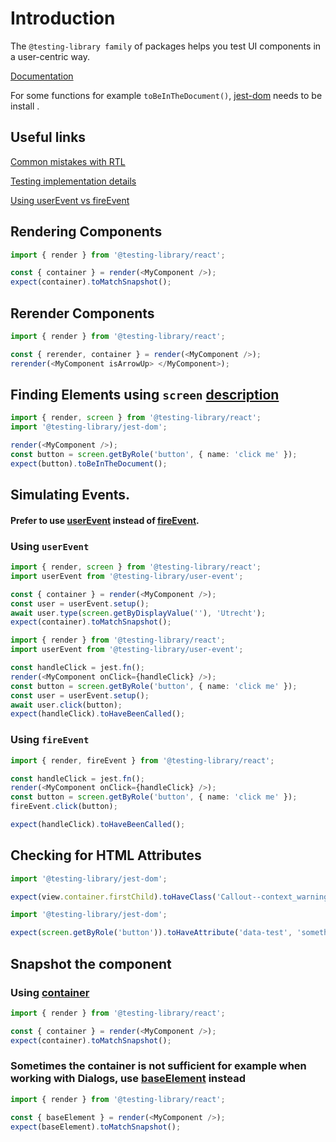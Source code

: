 # Introduction

The `@testing-library family` of packages helps you test UI components in a user-centric way.

[Documentation](https://testing-library.com/)

For some functions for example `toBeInTheDocument()`, [jest-dom](https://testing-library.com/docs/ecosystem-jest-dom/) needs to be install .

## Useful links

[Common mistakes with RTL](https://kentcdodds.com/blog/common-mistakes-with-react-testing-library)

[Testing implementation details](https://kentcdodds.com/blog/testing-implementation-details)

[Using userEvent vs fireEvent](https://kentcdodds.com/calls/02/31/using-user-event-vs-fire-event)

## Rendering Components

```ts
import { render } from '@testing-library/react';

const { container } = render(<MyComponent />);
expect(container).toMatchSnapshot();
```

## Rerender Components

```ts
import { render } from '@testing-library/react';

const { rerender, container } = render(<MyComponent />);
rerender(<MyComponent isArrowUp> </MyComponent>);
```

## Finding Elements using `screen` [description](https://testing-library.com/docs/queries/about/)

```ts
import { render, screen } from '@testing-library/react';
import '@testing-library/jest-dom';

render(<MyComponent />);
const button = screen.getByRole('button', { name: 'click me' });
expect(button).toBeInTheDocument();
```

## Simulating Events.

#### Prefer to use [userEvent](https://testing-library.com/docs/user-event/intro/) instead of [fireEvent](https://testing-library.com/docs/dom-testing-library/api-events/).

### Using `userEvent`

```ts
import { render, screen } from '@testing-library/react';
import userEvent from '@testing-library/user-event';

const { container } = render(<MyComponent />);
const user = userEvent.setup();
await user.type(screen.getByDisplayValue(''), 'Utrecht');
expect(container).toMatchSnapshot();
```

```ts
import { render } from '@testing-library/react';
import userEvent from '@testing-library/user-event';

const handleClick = jest.fn();
render(<MyComponent onClick={handleClick} />);
const button = screen.getByRole('button', { name: 'click me' });
const user = userEvent.setup();
await user.click(button);
expect(handleClick).toHaveBeenCalled();
```

### Using `fireEvent`

```ts
import { render, fireEvent } from '@testing-library/react';

const handleClick = jest.fn();
render(<MyComponent onClick={handleClick} />);
const button = screen.getByRole('button', { name: 'click me' });
fireEvent.click(button);

expect(handleClick).toHaveBeenCalled();
```

## Checking for HTML Attributes

```ts
import '@testing-library/jest-dom';

expect(view.container.firstChild).toHaveClass('Callout--context_warning');
```

```ts
import '@testing-library/jest-dom';

expect(screen.getByRole('button')).toHaveAttribute('data-test', 'something');
```

## Snapshot the component

### Using [container](https://testing-library.com/docs/react-testing-library/api/#container)

```ts
import { render } from '@testing-library/react';

const { container } = render(<MyComponent />);
expect(container).toMatchSnapshot();
```

### Sometimes the container is not sufficient for example when working with Dialogs, use [baseElement](https://testing-library.com/docs/react-testing-library/api/#baseelement) instead

```ts
import { render } from '@testing-library/react';

const { baseElement } = render(<MyComponent />);
expect(baseElement).toMatchSnapshot();
```
